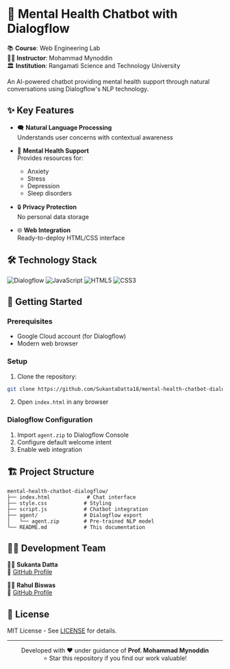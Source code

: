 
# 🧠 Mental Health Chatbot with Dialogflow


📚 **Course**: Web Engineering Lab  
👨‍🏫 **Instructor**: Mohammad Mynoddin  
🏛️ **Institution**: Rangamati Science and Technology University  

An AI-powered chatbot providing mental health support through natural conversations using Dialogflow's NLP technology.

## ✨ Key Features

- 🗨️ **Natural Language Processing**  
  Understands user concerns with contextual awareness

- 🧘 **Mental Health Support**  
  Provides resources for:
  - Anxiety
  - Stress
  - Depression
  - Sleep disorders

- 🔒 **Privacy Protection**  
  No personal data storage

- 🌐 **Web Integration**  
  Ready-to-deploy HTML/CSS interface

## 🛠️ Technology Stack

![Dialogflow](https://img.shields.io/badge/Dialogflow-FF9800?style=for-the-badge&logo=dialogflow&logoColor=white)
![JavaScript](https://img.shields.io/badge/JavaScript-F7DF1E?style=for-the-badge&logo=javascript&logoColor=black)
![HTML5](https://img.shields.io/badge/HTML5-E34F26?style=for-the-badge&logo=html5&logoColor=white)
![CSS3](https://img.shields.io/badge/CSS3-1572B6?style=for-the-badge&logo=css3&logoColor=white)

## 🚀 Getting Started

### Prerequisites
- Google Cloud account (for Dialogflow)
- Modern web browser

### Setup
1. Clone the repository:
```bash
git clone https://github.com/SukantaDatta18/mental-health-chatbot-dialogflow.git
```
2. Open `index.html` in any browser

### Dialogflow Configuration
1. Import `agent.zip` to Dialogflow Console
2. Configure default welcome intent
3. Enable web integration

## 🏗️ Project Structure

```
mental-health-chatbot-dialogflow/
├── index.html            # Chat interface
├── style.css            # Styling
├── script.js            # Chatbot integration
├── agent/               # Dialogflow export
│   └── agent.zip        # Pre-trained NLP model
└── README.md            # This documentation
```

## 👨‍💻 Development Team

👨‍💻 **Sukanta Datta**  
🔗 [GitHub Profile](https://github.com/SukantaDatta18)

👨‍💻 **Rahul Biswas**  
🔗 [GitHub Profile](https://github.com/Rahulbiswas9502)

## 📜 License

MIT License - See [LICENSE](LICENSE) for details.

---

<p align="center">
  Developed with ❤️ under guidance of <b>Prof. Mohammad Mynoddin</b><br>
  ⭐ Star this repository if you find our work valuable!
</p>


